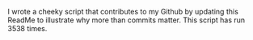 I wrote a cheeky script that contributes to my Github by updating this ReadMe to illustrate why more than commits matter. This script has run 3538 times.